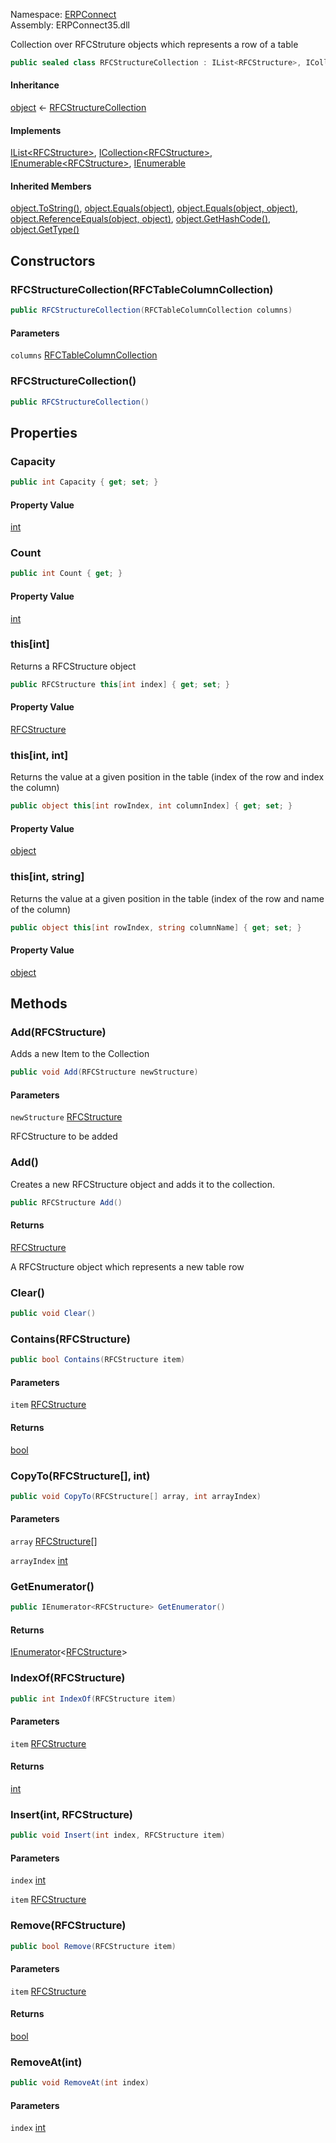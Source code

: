 
Namespace: [ERPConnect](index.md)  
Assembly: ERPConnect35.dll  

Collection over RFCStruture objects which represents a row of a table

```csharp
public sealed class RFCStructureCollection : IList<RFCStructure>, ICollection<RFCStructure>, IEnumerable<RFCStructure>, IEnumerable
```

#### Inheritance

[object](https://learn.microsoft.com/dotnet/api/system.object) ← 
[RFCStructureCollection](ERPConnect.RFCStructureCollection.md)

#### Implements

[IList<RFCStructure\>](https://learn.microsoft.com/dotnet/api/system.collections.generic.ilist\-1), 
[ICollection<RFCStructure\>](https://learn.microsoft.com/dotnet/api/system.collections.generic.icollection\-1), 
[IEnumerable<RFCStructure\>](https://learn.microsoft.com/dotnet/api/system.collections.generic.ienumerable\-1), 
[IEnumerable](https://learn.microsoft.com/dotnet/api/system.collections.ienumerable)

#### Inherited Members

[object.ToString\(\)](https://learn.microsoft.com/dotnet/api/system.object.tostring), 
[object.Equals\(object\)](https://learn.microsoft.com/dotnet/api/system.object.equals\#system\-object\-equals\(system\-object\)), 
[object.Equals\(object, object\)](https://learn.microsoft.com/dotnet/api/system.object.equals\#system\-object\-equals\(system\-object\-system\-object\)), 
[object.ReferenceEquals\(object, object\)](https://learn.microsoft.com/dotnet/api/system.object.referenceequals), 
[object.GetHashCode\(\)](https://learn.microsoft.com/dotnet/api/system.object.gethashcode), 
[object.GetType\(\)](https://learn.microsoft.com/dotnet/api/system.object.gettype)

## Constructors

### <a id="ERPConnect_RFCStructureCollection__ctor_ERPConnect_RFCTableColumnCollection_"></a> RFCStructureCollection\(RFCTableColumnCollection\)

```csharp
public RFCStructureCollection(RFCTableColumnCollection columns)
```

#### Parameters

`columns` [RFCTableColumnCollection](ERPConnect.RFCTableColumnCollection.md)

### <a id="ERPConnect_RFCStructureCollection__ctor"></a> RFCStructureCollection\(\)

```csharp
public RFCStructureCollection()
```

## Properties

### <a id="ERPConnect_RFCStructureCollection_Capacity"></a> Capacity

```csharp
public int Capacity { get; set; }
```

#### Property Value

 [int](https://learn.microsoft.com/dotnet/api/system.int32)

### <a id="ERPConnect_RFCStructureCollection_Count"></a> Count

```csharp
public int Count { get; }
```

#### Property Value

 [int](https://learn.microsoft.com/dotnet/api/system.int32)

### <a id="ERPConnect_RFCStructureCollection_Item_System_Int32_"></a> this\[int\]

Returns a RFCStructure object

```csharp
public RFCStructure this[int index] { get; set; }
```

#### Property Value

 [RFCStructure](ERPConnect.RFCStructure.md)

### <a id="ERPConnect_RFCStructureCollection_Item_System_Int32_System_Int32_"></a> this\[int, int\]

Returns the value at a given position in the table (index of the row and index the column)

```csharp
public object this[int rowIndex, int columnIndex] { get; set; }
```

#### Property Value

 [object](https://learn.microsoft.com/dotnet/api/system.object)

### <a id="ERPConnect_RFCStructureCollection_Item_System_Int32_System_String_"></a> this\[int, string\]

Returns the value at a given position in the table (index of the row and name of the column)

```csharp
public object this[int rowIndex, string columnName] { get; set; }
```

#### Property Value

 [object](https://learn.microsoft.com/dotnet/api/system.object)

## Methods

### <a id="ERPConnect_RFCStructureCollection_Add_ERPConnect_RFCStructure_"></a> Add\(RFCStructure\)

Adds a new Item to the Collection

```csharp
public void Add(RFCStructure newStructure)
```

#### Parameters

`newStructure` [RFCStructure](ERPConnect.RFCStructure.md)

RFCStructure to be added

### <a id="ERPConnect_RFCStructureCollection_Add"></a> Add\(\)

Creates a new RFCStructure object and adds it to the collection.

```csharp
public RFCStructure Add()
```

#### Returns

 [RFCStructure](ERPConnect.RFCStructure.md)

A RFCStructure object which represents a new table row

### <a id="ERPConnect_RFCStructureCollection_Clear"></a> Clear\(\)

```csharp
public void Clear()
```

### <a id="ERPConnect_RFCStructureCollection_Contains_ERPConnect_RFCStructure_"></a> Contains\(RFCStructure\)

```csharp
public bool Contains(RFCStructure item)
```

#### Parameters

`item` [RFCStructure](ERPConnect.RFCStructure.md)

#### Returns

 [bool](https://learn.microsoft.com/dotnet/api/system.boolean)

### <a id="ERPConnect_RFCStructureCollection_CopyTo_ERPConnect_RFCStructure___System_Int32_"></a> CopyTo\(RFCStructure\[\], int\)

```csharp
public void CopyTo(RFCStructure[] array, int arrayIndex)
```

#### Parameters

`array` [RFCStructure](ERPConnect.RFCStructure.md)\[\]

`arrayIndex` [int](https://learn.microsoft.com/dotnet/api/system.int32)

### <a id="ERPConnect_RFCStructureCollection_GetEnumerator"></a> GetEnumerator\(\)

```csharp
public IEnumerator<RFCStructure> GetEnumerator()
```

#### Returns

 [IEnumerator](https://learn.microsoft.com/dotnet/api/system.collections.generic.ienumerator\-1)<[RFCStructure](ERPConnect.RFCStructure.md)\>

### <a id="ERPConnect_RFCStructureCollection_IndexOf_ERPConnect_RFCStructure_"></a> IndexOf\(RFCStructure\)

```csharp
public int IndexOf(RFCStructure item)
```

#### Parameters

`item` [RFCStructure](ERPConnect.RFCStructure.md)

#### Returns

 [int](https://learn.microsoft.com/dotnet/api/system.int32)

### <a id="ERPConnect_RFCStructureCollection_Insert_System_Int32_ERPConnect_RFCStructure_"></a> Insert\(int, RFCStructure\)

```csharp
public void Insert(int index, RFCStructure item)
```

#### Parameters

`index` [int](https://learn.microsoft.com/dotnet/api/system.int32)

`item` [RFCStructure](ERPConnect.RFCStructure.md)

### <a id="ERPConnect_RFCStructureCollection_Remove_ERPConnect_RFCStructure_"></a> Remove\(RFCStructure\)

```csharp
public bool Remove(RFCStructure item)
```

#### Parameters

`item` [RFCStructure](ERPConnect.RFCStructure.md)

#### Returns

 [bool](https://learn.microsoft.com/dotnet/api/system.boolean)

### <a id="ERPConnect_RFCStructureCollection_RemoveAt_System_Int32_"></a> RemoveAt\(int\)

```csharp
public void RemoveAt(int index)
```

#### Parameters

`index` [int](https://learn.microsoft.com/dotnet/api/system.int32)

